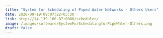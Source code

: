 ```yaml
---
title: "System for Scheduling of Piped Water Networks - Others Users"
date: 2020-09-19T09:07:22+05:30
link: http://14.139.160.87:8080/scheduler/
image: /images/software/SystemForSchedulingforPipeWater-Others.png
draft: false
---
```

